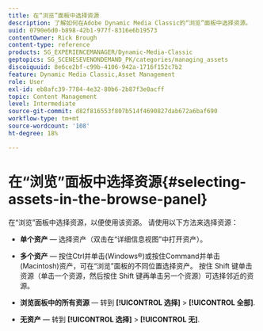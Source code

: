 ```yaml
---
title: 在“浏览”面板中选择资源
description: 了解如何在Adobe Dynamic Media Classic的“浏览”面板中选择资源。
uuid: 0790e6d0-b898-42b1-977f-8316e6b19573
contentOwner: Rick Brough
content-type: reference
products: SG_EXPERIENCEMANAGER/Dynamic-Media-Classic
geptopics: SG_SCENESEVENONDEMAND_PK/categories/managing_assets
discoiquuid: 8e6ce2bf-c99b-4106-942a-1716f152c7b2
feature: Dynamic Media Classic,Asset Management
role: User
exl-id: eb8afc39-7784-4e32-80b6-2b87f3e0acff
topic: Content Management
level: Intermediate
source-git-commit: d82f816553f807b514f4690827dab672a6baf690
workflow-type: tm+mt
source-wordcount: '108'
ht-degree: 18%

---
```


# 在“浏览”面板中选择资源{#selecting-assets-in-the-browse-panel}

在“浏览”面板中选择资源，以便使用该资源。 请使用以下方法来选择资源：

* **单个资产**  — 选择资产（双击在“详细信息视图”中打开资产）。

* **多个资产**  — 按住Ctrl并单击(Windows®)或按住Command并单击(Macintosh)资产，可在“浏览”面板的不同位置选择资产。 按住 Shift 键单击资源（单击一个资源，然后按住 Shift 键再单击另一个资源）可选择邻近的资源。

* **浏览面板中的所有资源**  — 转到 **[!UICONTROL 选择]** > **[!UICONTROL 全部]**.

* **无资产**  — 转到 **[!UICONTROL 选择]** > **[!UICONTROL 无]**.
